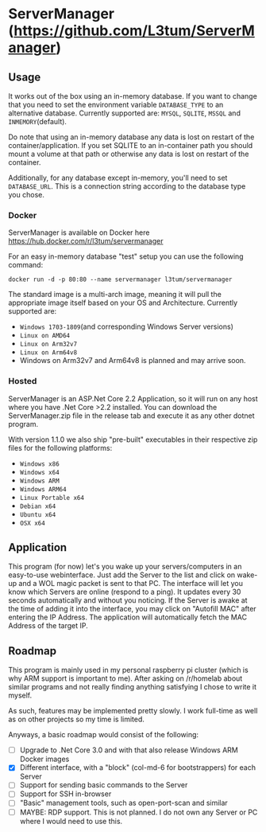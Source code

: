 # ServerManager (https://github.com/L3tum/ServerManager)

## Usage

It works out of the box using an in-memory database. 
If you want to change that you need to set the environment variable `DATABASE_TYPE` to an alternative database.
Currently supported are: `MYSQL`, `SQLITE`, `MSSQL` and `INMEMORY`(default).

Do note that using an in-memory database any data is lost on restart of the container/application. 
If you set SQLITE to an in-container path you should mount a volume at that path or otherwise any data is lost on restart of the container.

Additionally, for any database except in-memory, you'll need to set `DATABASE_URL`. This is a connection string according to the database type you chose. 

### Docker

ServerManager is available on Docker here https://hub.docker.com/r/l3tum/servermanager

For an easy in-memory database "test" setup you can use the following command:

`docker run -d -p 80:80 --name servermanager l3tum/servermanager`

The standard image is a multi-arch image, meaning it will pull the appropriate image itself based on your OS and Architecture.
Currently supported are: 

* `Windows 1703-1809`(and corresponding Windows Server versions)
* `Linux on AMD64`
* `Linux on Arm32v7`
* `Linux on Arm64v8`
* Windows on Arm32v7 and Arm64v8 is planned and may arrive soon.
	
	
### Hosted

ServerManager is an ASP.Net Core 2.2 Application, so it will run on any host where you have .Net Core >2.2 installed. 
You can download the ServerManager.zip file in the release tab and execute it as any other dotnet program.

With version 1.1.0 we also ship "pre-built" executables in their respective zip files for the following platforms:

* `Windows x86`
* `Windows x64`
* `Windows ARM`
* `Windows ARM64`
* `Linux Portable x64`
* `Debian x64`
* `Ubuntu x64`
* `OSX x64`


## Application

This program (for now) let's you wake up your servers/computers in an easy-to-use webinterface. 
Just add the Server to the list and click on wake-up and a WOL magic packet is sent to that PC. 
The interface will let you know which Servers are online (respond to a ping). It updates every 30 seconds automatically and without you noticing. 
If the Server is awake at the time of adding it into the interface, you may click on "Autofill MAC" after entering the IP Address. 
The application will automatically fetch the MAC Address of the target IP. 

## Roadmap

This program is mainly used in my personal raspberry pi cluster (which is why ARM support is important to me). 
After asking on /r/homelab about similar programs and not really finding anything satisfying I chose to write it myself. 

As such, features may be implemented pretty slowly. I work full-time as well as on other projects so my time is limited. 

Anyways, a basic roadmap would consist of the following:

- [ ] Upgrade to .Net Core 3.0 and with that also release Windows ARM Docker images
- [x] Different interface, with a "block" (col-md-6 for bootstrappers) for each Server
- [ ] Support for sending basic commands to the Server
- [ ] Support for SSH in-browser
- [ ] "Basic" management tools, such as open-port-scan and similar
- [ ] MAYBE: RDP support. This is not planned. I do not own any Server or PC where I would need to use this.
